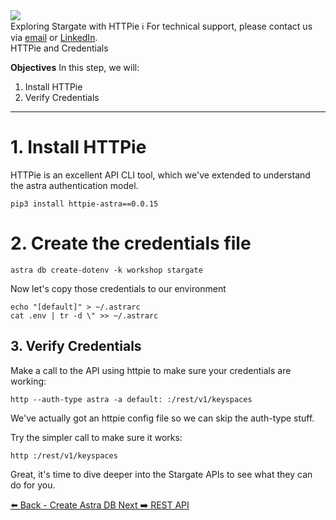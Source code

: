 <!-- TOP -->
<div class="top">
  <img src="https://datastax-academy.github.io/katapod-shared-assets/images/ds-academy-logo.svg" />
  <div class="scenario-title-section">
    <span class="scenario-title">Exploring Stargate with HTTPie</span>
    <span class="scenario-subtitle">ℹ️ For technical support, please contact us via <a href="mailto:kirsten.hunter@datastax.com">email</a> or <a href="https://linkedin.com/in/synedra">LinkedIn</a>.</span>
  </div>
</div>

<div class="step-title">HTTPie and Credentials</div>

**Objectives**
In this step, we will:
1. Install HTTPie
2. Verify Credentials

---

# 1. Install HTTPie
HTTPie is an excellent API CLI tool, which we've extended to understand the astra authentication model.  

```
pip3 install httpie-astra==0.0.15
```

# 2. Create the credentials file

```
astra db create-dotenv -k workshop stargate
```

Now let's copy those credentials to our environment

```
echo "[default]" > ~/.astrarc
cat .env | tr -d \" >> ~/.astrarc
```

## 3. Verify Credentials

Make a call to the API using httpie to make sure your credentials are working:

```
http --auth-type astra -a default: :/rest/v1/keyspaces
```

We've actually got an httpie config file so we can skip the auth-type stuff.

Try the simpler call to make sure it works:

```
http :/rest/v1/keyspaces
```

Great, it's time to dive deeper into the Stargate APIs to see what they can do for you.

<!-- NAVIGATION -->
<div id="navigation-bottom" class="navigation-bottom">
 <a href='command:katapod.loadPage?[{"step":"step1"}]'
   class="btn btn-dark navigation-bottom-left">⬅️ Back - Create Astra DB
 </a>
 <a href='command:katapod.loadPage?[{"step":"step3"}]'
    class="btn btn-dark navigation-bottom-right">Next ➡️ REST API
  </a>
</div>
